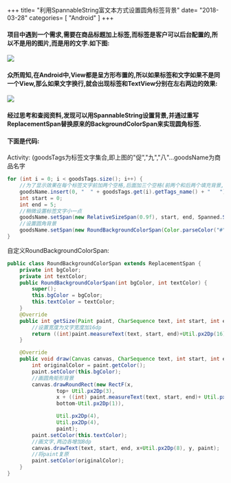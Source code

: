+++
title= "利用SpannableString富文本方式设置圆角标签背景"
date= "2018-03-28"
categories= [ "Android" ]
+++
#### 项目中遇到一个需求,需要在商品标题加上标签,而标签是客户可以后台配置的,所以不是用的图片,而是用的文字.如下图:  

![](https://upload-images.jianshu.io/upload_images/2983970-c45ecdf7ffd29eb2.png?imageMogr2/auto-orient/strip%7CimageView2/2/w/340)


####  众所周知,在Android中,View都是呈方形布置的,所以如果标签和文字如果不是同一个View,那么如果文字换行,就会出现标签和TextView分别在左右两边的效果:  

![](https://upload-images.jianshu.io/upload_images/2983970-276b1e708bb147d1.png?imageMogr2/auto-orient/strip%7CimageView2/2/w/340)



#### 经过思考和查阅资料,发现可以用SpannableString设置背景,并通过重写ReplacementSpan替换原来的BackgroundColorSpan来实现圆角标签.
#### 下面是代码:

Activity: (goodsTags为标签文字集合,即上图的"促","九","八"...goodsName为商品名字

```java
for (int i = 0; i < goodsTags.size(); i++) {
	//为了显示效果在每个标签文字前加两个空格,后面加三个空格(前两个和后两个填充背景,最后一个作标签分割)
    goodsName.insert(0, "  " + goodsTags.get(i).getTags_name() + "   ");
    int start = 0;
    int end = 5;
    //稍微设置标签文字小一点
    goodsName.setSpan(new RelativeSizeSpan(0.9f), start, end, Spanned.SPAN_EXCLUSIVE_EXCLUSIVE);
    //设置圆角背景
    goodsName.setSpan(new RoundBackgroundColorSpan(Color.parseColor("#" + goodsTags.get(i).getTags_color()),Color.WHITE), start, end, Spanned.SPAN_EXCLUSIVE_EXCLUSIVE);
}
```

自定义RoundBackgroundColorSpan:

```java
public class RoundBackgroundColorSpan extends ReplacementSpan {
    private int bgColor;
    private int textColor;
    public RoundBackgroundColorSpan(int bgColor, int textColor) {
        super();
        this.bgColor = bgColor;
        this.textColor = textColor;
    }
    @Override
    public int getSize(Paint paint, CharSequence text, int start, int end, Paint.FontMetricsInt fm) {
   		//设置宽度为文字宽度加16dp
        return ((int)paint.measureText(text, start, end)+Util.px2Dp(16));
    }

    @Override
    public void draw(Canvas canvas, CharSequence text, int start, int end, float x, int top, int y, int bottom, Paint paint) {
        int originalColor = paint.getColor();
        paint.setColor(this.bgColor);
        //画圆角矩形背景
        canvas.drawRoundRect(new RectF(x,
                top+ Util.px2Dp(3),
                x + ((int) paint.measureText(text, start, end)+ Util.px2Dp(16)),
                bottom-Util.px2Dp(1)),

                Util.px2Dp(4),
                Util.px2Dp(4),
                paint);
        paint.setColor(this.textColor);
        //画文字,两边各增加8dp
        canvas.drawText(text, start, end, x+Util.px2Dp(8), y, paint);
        //将paint复原
        paint.setColor(originalColor);
    }
}
```